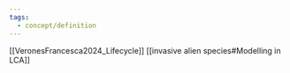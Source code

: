 ```yaml
---
tags:
  - concept/definition
---
```

[[VeronesFrancesca2024_Lifecycle]]
[[invasive alien species#Modelling in LCA]]
